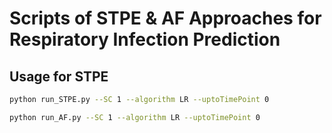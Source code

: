 # Scripts of STPE & AF Approaches for Respiratory Infection Prediction

## Usage for STPE

```bash
python run_STPE.py --SC 1 --algorithm LR --uptoTimePoint 0
```


```bash
python run_AF.py --SC 1 --algorithm LR --uptoTimePoint 0
```



